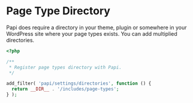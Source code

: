 # Page Type Directory

Papi does require a directory in your theme, plugin or somewhere in your WordPress site where your page types exists. You can add multiplied directories.

```php
<?php

/**
 * Register page types directory with Papi.
 */

add_filter( 'papi/settings/directories', function () {
  return __DIR__ . '/includes/page-types';
} );
```
